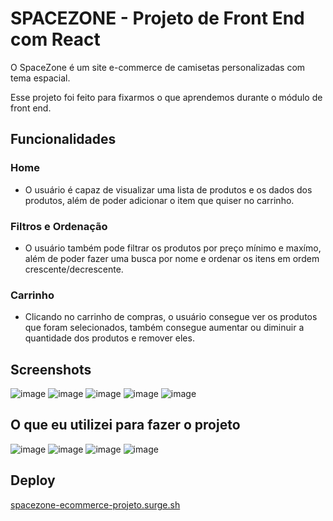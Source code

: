 
# SPACEZONE - Projeto de Front End com React

O SpaceZone é um site e-commerce de
camisetas personalizadas com tema espacial. 
 
Esse projeto foi feito para fixarmos o que aprendemos 
durante o módulo de front end. 

## Funcionalidades

### Home 
- O usuário é capaz de visualizar uma lista de produtos e os dados dos produtos, além de poder adicionar o item que quiser no carrinho.

### Filtros e Ordenação
- O usuário também pode filtrar os produtos por preço mínimo e maxímo, além de poder fazer uma busca por nome e ordenar os itens em ordem crescente/decrescente.

### Carrinho
- Clicando no carrinho de compras, o usuário consegue ver os produtos que foram selecionados, também consegue aumentar ou diminuir a quantidade dos produtos e remover eles. 

## Screenshots

![image](https://user-images.githubusercontent.com/100172961/206783106-58659247-49b8-456c-aa16-2c9d97607ef6.png)
![image](https://user-images.githubusercontent.com/100172961/206783478-b7c8dbde-2c17-4726-8566-c2ac5a0104b9.png)
![image](https://user-images.githubusercontent.com/100172961/206783542-239a14f9-edc3-44a8-9459-add5bb00460f.png)
![image](https://user-images.githubusercontent.com/100172961/206783583-3b7c7c56-adaf-459d-8f57-a3ee9ebb8151.png)
![image](https://user-images.githubusercontent.com/100172961/206783887-9369bd4e-d2df-4a3f-ba1d-d8a93e76881a.png)


## O que eu utilizei para fazer o projeto

![image](https://img.shields.io/badge/React-20232A?style=for-the-badge&logo=react&logoColor=61DAFB)
![image](https://img.shields.io/badge/styled--components-DB7093?style=for-the-badge&logo=styled-components&logoColor=white)
![image](https://img.shields.io/badge/json-5E5C5C?style=for-the-badge&logo=json&logoColor=white)
![image](https://img.shields.io/badge/npm-CB3837?style=for-the-badge&logo=npm&logoColor=white)

## Deploy

[spacezone-ecommerce-projeto.surge.sh](https://spacezone-ecommerce-projeto.surge.sh/)
